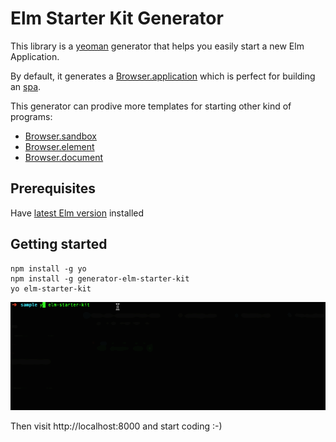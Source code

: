 # Elm Starter Kit Generator

This library is a [yeoman](http://yeoman.io/) generator that helps you easily start a new Elm Application.

By default, it generates a [Browser.application](https://package.elm-lang.org/packages/elm/browser/latest/Browser#application) which is perfect for building an [spa](https://en.wikipedia.org/wiki/Single-page_application).

This generator can prodive more templates for starting other kind of programs:

- [Browser.sandbox](https://package.elm-lang.org/packages/elm/browser/latest/Browser#sandbox)
- [Browser.element](https://package.elm-lang.org/packages/elm/browser/latest/Browser#element)
- [Browser.document](https://package.elm-lang.org/packages/elm/browser/latest/Browser#document)

## Prerequisites

Have [latest Elm version](https://guide.elm-lang.org/install.html) installed

## Getting started

```
npm install -g yo
npm install -g generator-elm-starter-kit
yo elm-starter-kit
```

![yo](docs/yo-elm.gif)

Then visit http://localhost:8000 and start coding :-)
